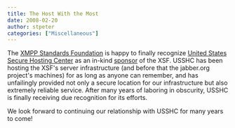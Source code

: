```yaml
---
title: The Host With the Most
date: 2008-02-20
author: stpeter
categories: ["Miscellaneous"]
---
```


The [XMPP Standards Foundation](https://xmpp.org/) is happy to finally recognize [United States Secure Hosting Center](http://usshc.com) as an in-kind [sponsor](/community/sponsors) of the XSF. USSHC has been hosting the XSF's server infrastructure (and before that the jabber.org project's machines) for as long as anyone can remember, and has unfailingly provided not only a secure location for our infrastructure but also extremely reliable service. After many years of laboring in obscurity, USSHC is finally receiving due recognition for its efforts.

We look forward to continuing our relationship with USSHC for many years to come!
